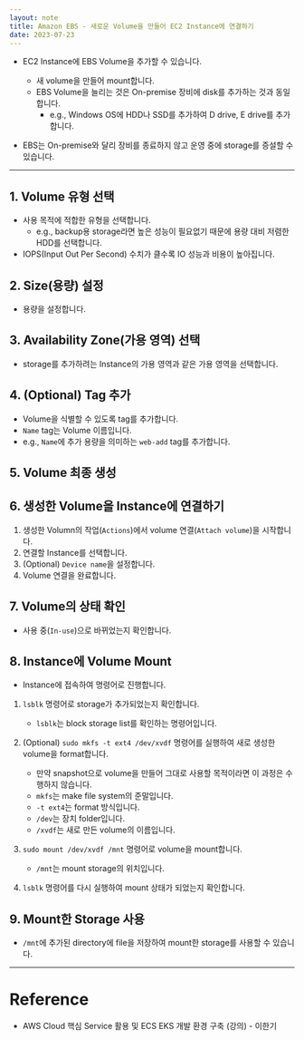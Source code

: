 ```yaml
---
layout: note
title: Amazon EBS - 새로운 Volume을 만들어 EC2 Instance에 연결하기
date: 2023-07-23
---
```





- EC2 Instance에 EBS Volume을 추가할 수 있습니다.
    - 새 volume을 만들어 mount합니다.
    - EBS Volume을 늘리는 것은 On-premise 장비에 disk를 추가하는 것과 동일합니다.
        - e.g., Windows OS에 HDD나 SSD를 추가하여 D drive, E drive를 추가합니다.

- EBS는 On-premise와 달리 장비를 종료하지 않고 운영 중에 storage를 증설할 수 있습니다.




---




## 1. Volume 유형 선택

- 사용 목적에 적합한 유형을 선택합니다.
    - e.g., backup용 storage라면 높은 성능이 필요없기 때문에 용량 대비 저렴한 HDD를 선택합니다.
- IOPS(Input Out Per Second) 수치가 클수록 IO 성능과 비용이 높아집니다.


## 2. Size(용량) 설정

- 용량을 설정합니다.


## 3. Availability Zone(가용 영역) 선택

- storage를 추가하려는 Instance의 가용 영역과 같은 가용 영역을 선택합니다.


## 4. (Optional) Tag 추가

- Volume을 식별할 수 있도록 tag를 추가합니다.
- `Name` tag는 Volume 이름입니다.
- e.g., `Name`에 추가 용량을 의미하는 `web-add` tag를 추가합니다. 


## 5. Volume 최종 생성


## 6. 생성한 Volume을 Instance에 연결하기

1. 생성한 Volumn의 작업(`Actions`)에서 volume 연결(`Attach volume`)을 시작합니다.
2. 연결할 Instance를 선택합니다.
3. (Optional) `Device name`을 설정합니다.
4. Volume 연결을 완료합니다.


## 7. Volume의 상태 확인

- 사용 중(`In-use`)으로 바뀌었는지 확인합니다.


## 8. Instance에 Volume Mount

- Instance에 접속하여 명령어로 진행합니다.

1. `lsblk` 명령어로 storage가 추가되었는지 확인합니다.
    - `lsblk`는 block storage list를 확인하는 명령어입니다.

2. (Optional) `sudo mkfs -t ext4 /dev/xvdf` 명령어를 실행하여 새로 생성한 volume을 format합니다.
    - 만약 snapshot으로 volume을 만들어 그대로 사용할 목적이라면 이 과정은 수행하지 않습니다.
    - `mkfs`는 make file system의 준말입니다.
    - `-t ext4`는 format 방식입니다.
    - `/dev`는 장치 folder입니다.
    - `/xvdf`는 새로 만든 volume의 이름입니다.

3. `sudo mount /dev/xvdf /mnt` 명령어로 volume을 mount합니다.
    - `/mnt`는 mount storage의 위치입니다.

4. `lsblk` 명령어를 다시 실행하여 mount 상태가 되었는지 확인합니다.


## 9. Mount한 Storage 사용

- `/mnt`에 추가된 directory에 file을 저장하여 mount한 storage를 사용할 수 있습니다.




---




# Reference

- AWS Cloud 핵심 Service 활용 및 ECS EKS 개발 환경 구축 (강의) - 이한기
